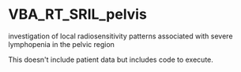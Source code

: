 # VBA_RT_SRIL_pelvis
investigation of local radiosensitivity patterns associated with severe lymphopenia in the pelvic region

This doesn't include patient data but includes code to execute.
